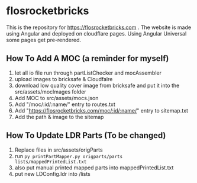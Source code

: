 # flosrocketbricks

This is the repository for https://flosrocketbricks.com .
The website is made using Angular and deployed on cloudflare pages.
Using Angular Universal some pages get pre-rendered.

## How To Add A MOC (a reminder for myself)
1. let all io file run through partListChecker and mocAssembler
2. upload images to bricksafe & Cloudfalre
3. download low quality cover image from bricksafe and put it into the src/assets/mocImages folder
4. Add MOC to src/assets/mocs.json
5. Add "/moc/:id/:name/" entry to routes.txt
6. Add "https://flosrocketbricks.com/moc/:id/:name/" entry to sitemap.txt
7. Add the path & image to the sitemap

## How To Update LDR Parts (To be changed)
1. Replace files in src/assets/origParts
2. run `py printPartMapper.py origparts/parts lists/mappedPrintedList.txt`
3. also put manual printed mapped parts into mappedPrintedList.txt
4. put new LDConfig.ldr into /lists 
